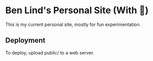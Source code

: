 # Ben Lind's Personal Site (With 🍕)

This is my current personal site, mostly for fun experimentation.

## Deployment

To deploy, upload public/ to a web server.
